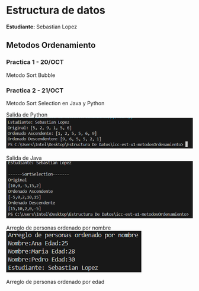 # Estructura de datos

**Estudiante:** Sebastian Lopez



## Metodos Ordenamiento

### Practica 1 - 20/OCT
Metodo Sort Bubble

### Practica 2 - 21/OCT
Metodo Sort Selection en Java y Python


Salida de Python 
![alt text](assets/image.png)


Salida de Java
![alt text](<assets/image copy.png>)



Arreglo de personas ordenado por nombre
![alt text](<assets/image copy 2.png>)




Arreglo de personas ordenado por edad
